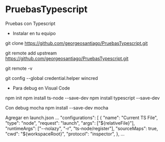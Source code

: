 # PruebasTypescript
Pruebas con Typescript

- Instalar en tu equipo

git clone https://github.com/georgeosantiago/PruebasTypescript.git

git remote add upstream https://github.com/georgeosantiago/PruebasTypescript.git

git remote -v

git config --global credential.helper wincred

- Para debug en Visual Code

npm init
npm install ts-node --save-dev
npm install typescript --save-dev

Con debug mocha
npm install --save-dev mocha

Agregar en launch.json
...
    "configurations": [
        {
            "name": "Current TS File",
            "type": "node",
            "request": "launch",
            "args": ["${relativeFile}"],
            "runtimeArgs": ["--nolazy", "-r", "ts-node/register"],
            "sourceMaps": true,
            "cwd": "${workspaceRoot}",
            "protocol": "inspector",
        },
...